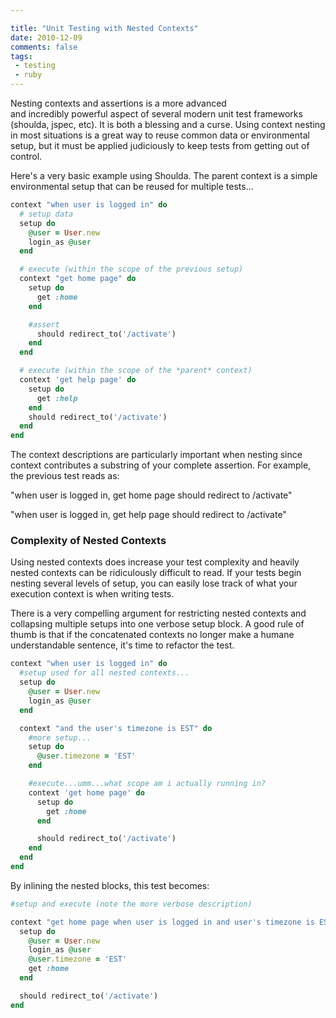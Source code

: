 ```yaml
---

title: "Unit Testing with Nested Contexts"
date: 2010-12-09
comments: false
tags:
 - testing
 - ruby
---
```


Nesting contexts and assertions is a more advanced and incredibly powerful aspect of several modern unit test frameworks (shoulda, jspec, etc). It is both a blessing and a curse. Using context nesting in most situations is a great way to reuse common data or environmental setup, but it must be applied judiciously to keep tests from getting out of control.


Here's a very basic example using Shoulda. The parent context is a simple environmental setup that can be reused for multiple tests...

```ruby
context "when user is logged in" do
  # setup data
  setup do
    @user = User.new
    login_as @user
  end

  # execute (within the scope of the previous setup)
  context "get home page" do
    setup do
      get :home
    end

    #assert
      should redirect_to('/activate')
    end
  end

  # execute (within the scope of the *parent* context)
  context 'get help page' do
    setup do
      get :help
    end
    should redirect_to('/activate')
  end
end
```


The context descriptions are particularly important when nesting since context contributes a substring of your complete assertion. For example, the previous test reads as:

"when user is logged in, get home page should redirect to /activate"

"when user is logged in, get help page should redirect to /activate"


### Complexity of Nested Contexts

Using nested contexts does increase your test complexity and heavily nested contexts can be ridiculously difficult to read. If your tests begin nesting several levels of setup, you can easily lose track of what your execution context is when writing tests.


There is a very compelling argument for restricting nested contexts and collapsing multiple setups into one verbose setup block. A good rule of thumb is that if the concatenated contexts no longer make a humane understandable sentence, it's time to refactor the test.


```ruby
context "when user is logged in" do
  #setup used for all nested contexts...
  setup do
    @user = User.new
    login_as @user
  end

  context "and the user's timezone is EST" do
    #more setup...
    setup do
      @user.timezone = 'EST'
    end

    #execute...umm...what scope am i actually running in?
    context 'get home page' do
      setup do
        get :home
      end

      should redirect_to('/activate')
    end
  end
end
```

By inlining the nested blocks, this test becomes:

```ruby
#setup and execute (note the more verbose description)

context "get home page when user is logged in and user's timezone is EST" do
  setup do
    @user = User.new
    login_as @user
    @user.timezone = 'EST'
    get :home
  end

  should redirect_to('/activate')
end
```
